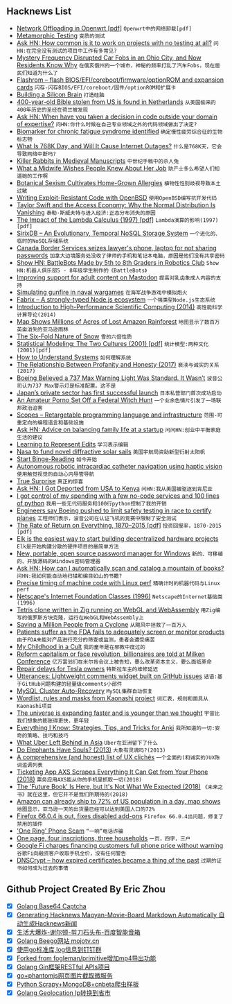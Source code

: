 ## Hacknews List


- [Network Offloading in Openwrt [pdf]](https://openwrtsummit.files.wordpress.com/2018/11/hauke-mehrtens.pdf)  `Openwrt中的网络卸载[pdf]`
- [Metamorphic Testing](https://www.hillelwayne.com/post/metamorphic-testing/)  `变质的测试`
- [Ask HN: How common is it to work on projects with no testing at all?](item?id=19834777)  `问HN:在完全没有测试的项目中工作有多常见?`
- [Mystery Frequency Disrupted Car Fobs in an Ohio City, and Now Residents Know Why](https://www.nytimes.com/2019/05/04/us/key-fobs-north-olmsted-ohio.html)  `在俄亥俄州的一个城市，神秘的频率打乱了汽车Fobs，现在居民们知道为什么了`
- [Flashrom – flash BIOS/EFI/coreboot/firmware/optionROM and expansion cards](https://www.flashrom.org/Flashrom)  `闪存-闪存BIOS/EFI/coreboot/固件/optionROM和扩展卡`
- [Building a Silicon Brain](https://www.the-scientist.com/features/building-a-silicon-brain-65738)  `打造硅脑`
- [400-year-old Bible stolen from US is found in Netherlands](https://www.apnews.com/fac7326cd5dc4a89bf11599638100da4)  `从美国偷来的400年历史的圣经在荷兰被发现`
- [Ask HN: When have you taken a decision in code outside your domain of expertise?](item?id=19817264)  `问HN:你什么时候在自己专业领域之外的代码领域做出了决定?`
- [Biomarker for chronic fatigue syndrome identified](http://med.stanford.edu/news/all-news/2019/04/biomarker-for-chronic-fatigue-syndrome-identified.html)  `确定慢性疲劳综合征的生物标志物`
- [What Is 768K Day, and Will It Cause Internet Outages?](https://blog.thousandeyes.com/what-is-768k-day/)  `什么是768K天，它会导致网络中断吗?`
- [Killer Rabbits in Medieval Manuscripts](http://www.openculture.com/2019/03/killer-rabbits-in-medieval-manuscripts-why-so-many-drawings-in-the-margins-depict-bunnies-going-bad.html)  `中世纪手稿中的杀人兔`
- [What a Midwife Wishes People Knew About Her Job](https://www.npr.org/sections/goatsandsoda/2019/05/05/719989630/what-a-midwife-wishes-people-knew-about-her-job)  `助产士多么希望人们知道她的工作啊`
- [Botanical Sexism Cultivates Home-Grown Allergies](https://blogs.scientificamerican.com/guest-blog/botanical-sexism-cultivates-home-grown-allergies/)  `植物性性别歧视导致本土过敏`
- [Writing Exploit-Resistant Code with OpenBSD](https://lteo.net/blog/2019/04/27/carolinacon-15-writing-exploit-resistant-code-with-openbsd/)  `使用OpenBSD编写抗开发代码`
- [Taylor Swift and the Access Economy: Why the Normal Distribution Is Vanishing](https://alexdanco.com/2015/12/17/taylor-swift-ios-and-the-access-economy-why-the-normal-distribution-is-vanishing/)  `泰勒·斯威夫特与进入经济:正态分布消失的原因`
- [The Impact of the Lambda Calculus (1997) [pdf]](http://www-users.mat.umk.pl/~adwid/materialy/doc/church.pdf)  `Lambda演算的影响(1997)[pdf]`
- [SirixDB – An Evolutionary, Temporal NoSQL Storage System](https://github.com/sirixdb/sirix)  `一个进化的、临时的NoSQL存储系统`
- [Canada Border Services seizes lawyer&#39;s phone, laptop for not sharing passwords](https://www.cbc.ca/news/business/cbsa-boarder-security-search-phone-travellers-openmedia-1.5119017)  `加拿大边境服务处没收了律师的手机和笔记本电脑，原因是他们没有共享密码`
- [Show HN: BattleBots Made by 5th to 8th Graders in Robotics Club](https://create.arduino.cc/projecthub/codedigs/build-a-battlebot-controlled-with-a-ps2-controller-fbc033)  `Show HN:机器人俱乐部5 - 8年级学生制作的《BattleBots》`
- [Improving support for adult content on Mastodon](https://blog.joinmastodon.org/2019/05/improving-support-for-adult-content-on-mastodon/)  `提高对乳齿象成人内容的支持`
- [Simulating gunfire in naval wargames](http://wargamingmiscellany.blogspot.com/2016/02/simulating-gunfire-in-naval-wargames.html)  `在海军战争游戏中模拟炮火`
- [Fabrix – A strongly-typed Node.js ecosystem](https://github.com/fabrix-app)  `一个强类型Node.js生态系统`
- [Introduction to High-Performance Scientific Computing (2014)](http://pages.tacc.utexas.edu/~eijkhout/istc/html/index.html)  `高性能科学计算导论(2014)`
- [Map Shows Millions of Acres of Lost Amazon Rainforest](https://www.nationalgeographic.com/environment/2019/04/three-million-acres-brazil-rainforest-lost/)  `地图显示了数百万英亩消失的亚马逊雨林`
- [The Six-Fold Nature of Snow](http://www.storyofsnow.com/blog1.php/how-the-crystal-got-its-six)  `雪的六倍性质`
- [Statistical Modeling: The Two Cultures (2001) [pdf]](https://projecteuclid.org/download/pdf_1/euclid.ss/1009213726)  `统计模型:两种文化(2001)[pdf]`
- [How to Understand Systems](https://neilkakkar.com/understanding-systems.html)  `如何理解系统`
- [The Relationship Between Profanity and Honesty (2017)](https://www.gsb.stanford.edu/faculty-research/publications/frankly-we-do-give-damn-relationship-between-profanity-honesty)  `亵渎与诚实的关系(2017)`
- [Boeing Believed a 737 Max Warning Light Was Standard. It Wasn’t](https://www.nytimes.com/2019/05/05/business/boeing-737-max-warning-light.html)  `波音公司认为737 Max警示灯是标准配置。这不是`
- [Japan’s private sector has first successful launch](https://www.japantimes.co.jp/news/2019/05/04/business/tech/momo-3-becomes-first-privately-developed-japanese-rocket-reach-outer-space/#.XM-C3BYpDYU)  `日本私营部门首次成功启动`
- [An Amateur Porno Set Off a Federal Witch Hunt](https://www.thedailybeast.com/deep-sleep-how-an-amateur-porn-film-set-off-a-massive-federal-witch-hunt)  `一个业余色情片引发了一场联邦政治迫害`
- [Scopes – Retargetable programming language and infrastructure](https://bitbucket.org/duangle/scopes/wiki/Home)  `范围-可重定向的编程语言和基础设施`
- [Ask HN: Advice on balancing family life at a startup](item?id=19835481)  `问问HN:创业中平衡家庭生活的建议`
- [Learning to Represent Edits](https://openreview.net/pdf?id=BJl6AjC5F7)  `学习表示编辑`
- [Nasa to fund novel diffractive solar sails](https://www.rit.edu/news/nasa-announces-funding-rit-professor-develop-novel-diffractive-solar-sails)  `美国宇航局资助新型衍射太阳帆`
- [Start Binge-Reading](https://www.nytimes.com/2019/05/04/opinion/sunday/why-you-should-start-binge-reading-right-now.html)  `如今开始`
- [Autonomous robotic intracardiac catheter navigation using haptic vision](https://robotics.sciencemag.org/content/4/29/eaaw1977.full)  `使用触觉视觉的自动心内导管导航`
- [True Surprise](http://www.docbastard.net/2019/05/true-surprise.html)  `真正的惊喜`
- [Ask HN: I Got Deported from USA to Kenya](item?id=19836674)  `问HN:我从美国被驱逐到肯尼亚`
- [I got control of my spending with a few no-code services and 100 lines of python](https://medium.com/@jcpeters/how-i-got-control-of-my-spending-with-a-couple-no-code-services-and-only-100-lines-of-python-code-36c8ac75f670)  `我用一些无代码服务和100行python控制了我的开销`
- [Engineers say Boeing pushed to limit safety testing in race to certify planes](https://www.seattletimes.com/business/boeing-aerospace/engineers-say-boeing-pushed-to-limit-safety-testing-in-race-to-certify-planes-including-737-max/)  `工程师们表示，波音公司在认证飞机的竞赛中限制了安全测试`
- [The Rate of Return on Everything, 1870–2015 [pdf]](https://economics.harvard.edu/files/economics/files/ms28533.pdf)  `投资回报率，1870-2015 [pdf]`
- [Elk is the easiest way to start building decentralized hardware projects](https://elk.cc)  `Elk是开始构建分散的硬件项目的最简单方法`
- [New, portable, open source password manager for Windows](https://www.ylvapasswordmanager.com/)  `新的、可移植的、开放源码的Windows密码管理器`
- [Ask HN: How can I automatically scan and catalog a mountain of books?](item?id=19817219)  `问HN:我如何能自动地扫描和编目如山的书籍?`
- [Precise timing of machine code with Linux perf](https://easyperf.net/blog/2019/04/03/Precise-timing-of-machine-code-with-Linux-perf)  `精确计时的机器代码与Linux perf`
- [Netscape&#39;s Internet Foundation Classes (1996)](https://www.phdcc.com/javaart2.html)  `Netscape的Internet基础类(1996)`
- [Tetris clone written in Zig running on WebGL and WebAssembly](https://raulgrell.github.io/tetris/)  `用Zig编写的俄罗斯方块克隆，运行在WebGL和WebAssembly上`
- [Saving a Million People from a Cyclone](https://www.nytimes.com/2019/05/03/world/asia/cyclone-fani-india-evacuations.html)  `从飓风中拯救了一百万人`
- [Patients suffer as the FDA fails to adequately screen or monitor products](https://www.nytimes.com/2019/05/04/opinion/sunday/medical-devices.html)  `由于FDA未能对产品进行充分的筛查或监测，患者会遭受痛苦`
- [My Childhood in a Cult](https://www.newyorker.com/magazine/2019/05/06/my-childhood-in-a-cult)  `我的童年是在邪教中度过的`
- [Reform capitalism or face revolution, billionaires are told at Milken Conference](https://www.latimes.com/business/la-fi-milken-conference-ray-dalio-20190502-story.html)  `亿万富翁们在米尔肯会议上被告知，要么改革资本主义，要么面临革命`
- [Repair delays for Tesla owners](https://www.sfgate.com/cars/article/tesla-repair-wait-time-complaints-electric-car-13796037.php)  `特斯拉车主的维修延迟`
- [Utterances: Lightweight comments widget built on GitHub issues](https://utteranc.es/)  `话语:基于GitHub问题构建的轻量级comments小部件`
- [MySQL Cluster Auto-Recovery](https://magicofsecurity.com/mysql8-cluster-and-networking-problems/)  `MySQL集群自动恢复`
- [Wordlist, rules and masks from Kaonashi project](https://github.com/kaonashi-passwords/Kaonashi)  `词汇表，规则和面具从Kaonashi项目`
- [The universe is expanding faster and is younger than we thought](https://www.apnews.com/fac50d45a19f4239848b1712cfd22c36)  `宇宙比我们想象的膨胀得更快，更年轻`
- [Everything I Know: Strategies, Tips, and Tricks for Anki](https://senrigan.io/blog/everything-i-know-strategies-tips-and-tricks-for-spaced-repetition-anki)  `我所知道的一切:安奇的策略、技巧和技巧`
- [What Uber Left Behind in Asia](https://www.bloomberg.com/opinion/articles/2019-05-02/what-uber-left-behind-in-asia)  `Uber在亚洲留下了什么`
- [Do Elephants Have Souls? (2013)](https://www.thenewatlantis.com/publications/do-elephants-have-souls)  `大象有灵魂吗?(2013)`
- [A comprehensive (and honest) list of UX clichés](https://uxdesign.cc/a-comprehensive-and-honest-list-of-ux-clich%C3%A9s-96e2a08fb2e9?source=collection_home---4------2---------------------)  `一个全面的(和诚实的)UX陈词滥调列表`
- [Ticketing App AXS Scrapes Everything It Can Get from Your Phone (2018)](https://theoutline.com/post/5628/how-a-concert-ticket-steals-your-personal-data)  `票务应用AXS能从你的手机里抓取一切(2018)`
- [The &#39;Future Book&#39; Is Here, but It&#39;s Not What We Expected (2018)](https://www.wired.com/story/future-book-is-here-but-not-what-we-expected/)  `《未来之书》就在这里，但它并不是我们所期待的(2018)`
- [Amazon can already ship to 72% of US population in a day, map shows](https://www.cnbc.com/2019/05/05/amazon-can-already-ship-to-72percent-of-us-population-in-a-day-map-shows.html)  `地图显示，亚马逊一天的出货量已经可以达到美国人口的72%`
- [Firefox 66.0.4 is out, fixes disabled add-ons](https://ftp.mozilla.org/pub/firefox/releases/66.0.4/)  `Firefox 66.0.4出问题，修复了禁用的插件`
- [&#39;One Ring&#39; Phone Scam](https://www.fcc.gov/consumers/guides/one-ring-phone-scam)  `“一响”电话诈骗`
- [One page, four inscriptions, three households](https://collation.folger.edu/2019/04/three-households/)  `一页，四字，三户`
- [Google Fi charges financing customers full phone price without warning](https://support.google.com/fi/thread/5490725)  `谷歌Fi向融资客户收取手机全价，没有任何警告`
- [DNSCrypt – how expired certificates became a thing of the past](https://00f.net/2019/05/04/fixing-expired-certificates/)  `过期的证书如何成为过去的事情`

## Github Project Created By Eric Zhou

- [x] [Golang Base64 Captcha](https://github.com/mojocn/base64Captcha)
- [x] [Generating Hacknews Maoyan-Movie-Board Markdown Automatically 自动生成Hacknews新闻](https://github.com/dejavuzhou/md-genie)
- [x] [生活大爆炸-谢尔顿-剪刀石头布-百度智能音箱](https://github.com/mojocn/dueros-bang-game)
- [x] [Golang Beego网站 mojotv.cn](https://github.com/mojocn/www.mojotv.cn)
- [x] [使用go标准库,log信息到钉钉群](https://github.com/mojocn/dooger)
- [x] [Forked from fogleman/primitive增加mp4导出功能](https://github.com/mojocn/primitive)
- [x] [Golang Gin框架RESTful APIs项目](https://github.com/JJJJJJJerk/ezier-golang-web-api-framework)
- [x] [go+phantomjs网页图片截取微服务](https://github.com/mojocn/screen_shot)
- [x] [Python Scrapy+MongoDB+cnbeta爬虫样板](https://github.com/mojocn/scrapy_mongodb_boilerplate_cnbeta)
- [x] [Golang Geolocation Ip转换到省市](https://github.com/mojocn/ip2location)